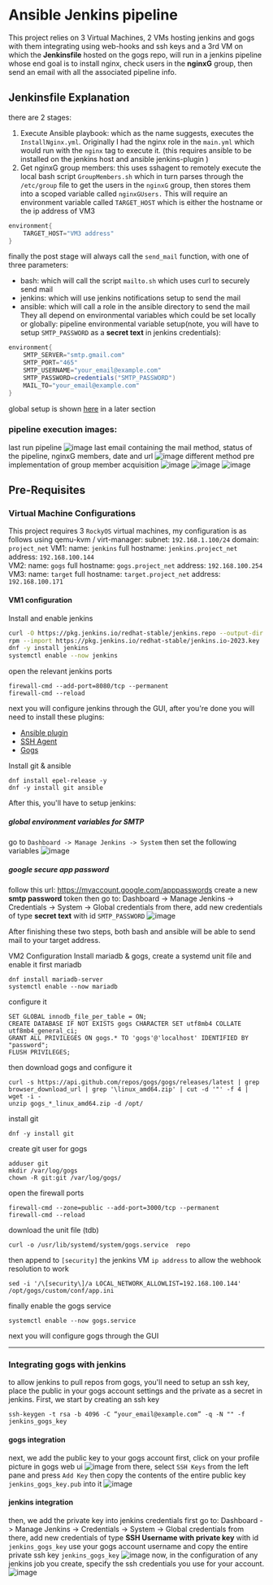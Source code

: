 # Ansible Jenkins pipeline
This project relies on 3 Virtual Machines, 2 VMs hosting jenkins and gogs with them integrating using web-hooks and ssh keys and a 3rd VM on which the **Jenkinsfile** hosted on the gogs repo, will run in a jenkins pipeline whose end goal is to install nginx, check users in the **nginxG** group, then send an email with all the associated pipeline info.

## Jenkinsfile Explanation
there are 2 stages:
1) Execute Ansible playbook: which as the name suggests, executes the `InstallNginx.yml`. Originally I had the nginx role in the `main.yml` which would run with the `nginx` tag to execute it. (this requires ansible to be installed on the jenkins host and ansible jenkins-plugin )
2) Get nginxG group members: this uses sshagent to remotely execute the local bash script `GroupMembers.sh` which in turn parses through the `/etc/group` file to get the users in the `nginxG` group, then stores them into a scoped variable called `nginxGUsers.`
	This will require an environment variable called `TARGET_HOST` which is either the hostname or the ip address of VM3
```groovy
environment{
	TARGET_HOST="VM3 address"
}
```
finally the post stage will always call the `send_mail` function, with one of three parameters:
- bash: which will call the script `mailto.sh` which uses curl to securely send mail
- jenkins: which will use jenkins notifications setup to send the mail
- ansible: which will call a role in the ansible directory to send the mail
They all depend on environmental variables which could be set locally or globally:
pipeline environmental variable setup(note, you will have to setup `SMTP_PASSWORD` as a **secret text** in jenkins credentials):
```groovy
environment{
	SMTP_SERVER="smtp.gmail.com"
	SMTP_PORT="465"
	SMTP_USERNAME="your_email@example.com"
	SMTP_PASSWORD=credentials("SMTP_PASSWORD")
	MAIL_TO="your_email@example.com"
}
```
global setup is shown [here](#global-environment-variables-for-smtp) in a later section
### pipeline execution images:
last run pipeline
![image](images/last_pipeline.png)
last email containing the mail method, status of the pipeline, nginxG members, date and url
![image](images/completed_mail.png)
different method pre implementation of group member acquisition
![image](images/bash_mail.png)
![image](images/jenkins_mail.png)
![image](images/ansible_mail.png)
## Pre-Requisites
### Virtual Machine Configurations
This project requires 3 `RockyOS` virtual machines, my configuration is as follows using qemu-kvm / virt-manager:
	subnet: `192.168.1.100/24` 
	domain: `project_net`
	VM1:
		name: `jenkins`
		full hostname: `jenkins.project_net`
		address: `192.168.100.144`	
	VM2:
		name: `gogs`
		full hostname: `gogs.project_net`
		address: `192.168.100.254`
	VM3:
		name: `target`
		full hostname: `target.project_net`
		address: `192.168.100.171`

#### VM1 configuration
Install and enable jenkins
```bash
curl -O https://pkg.jenkins.io/redhat-stable/jenkins.repo --output-dir /etc/yum.repos.d
rpm --import https://pkg.jenkins.io/redhat-stable/jenkins.io-2023.key
dnf -y install jenkins
systemctl enable --now jenkins
```
open the relevant jenkins ports
```
firewall-cmd --add-port=8080/tcp --permanent
firewall-cmd --reload
```

next you will configure jenkins through the GUI, after you're done you will need to install these plugins:
- [Ansible plugin](https://plugins.jenkins.io/ansible)
- [SSH Agent](https://plugins.jenkins.io/ssh-agent)
- [Gogs](https://plugins.jenkins.io/gogs-webhook)

Install git & ansible
```
dnf install epel-release -y
dnf -y install git ansible
```

After this, you'll have to setup jenkins:
##### global environment variables for SMTP
go to `Dashboard -> Manage Jenkins -> System`
then set the following variables
![image](images/environment_variables.png)
##### google secure app password
follow this url: https://myaccount.google.com/apppasswords
create a new **smtp password** token
then go to: Dashboard -> Manage Jenkins -> Credentials -> System -> Global credentials
from there, add new credentials of type **secret text** with id `SMTP_PASSWORD`
![image](images/new_credentials.png)

After finishing these two steps, both bash and ansible will be able to send mail to your target address.

VM2 Configuration
Install mariadb & gogs, create a systemd unit file and enable it
first mariadb
```
dnf install mariadb-server
systemctl enable --now mariadb
```
configure it
```
SET GLOBAL innodb_file_per_table = ON;
CREATE DATABASE IF NOT EXISTS gogs CHARACTER SET utf8mb4 COLLATE utf8mb4_general_ci;
GRANT ALL PRIVILEGES ON gogs.* TO 'gogs'@'localhost' IDENTIFIED BY "password";
FLUSH PRIVILEGES;
```
then download gogs and configure it
```
curl -s https://api.github.com/repos/gogs/gogs/releases/latest | grep browser_download_url | grep '\linux_amd64.zip' | cut -d '"' -f 4 | wget -i -
unzip gogs_*_linux_amd64.zip -d /opt/
```
install git
```
dnf -y install git
```
create git user for gogs
```
adduser git
mkdir /var/log/gogs
chown -R git:git /var/log/gogs/
```
open the firewall ports
```
firewall-cmd --zone=public --add-port=3000/tcp --permanent
firewall-cmd --reload
```
download the unit file (tdb)
```
curl -o /usr/lib/systemd/system/gogs.service  repo
```
then append to `[security]` the jenkins VM `ip address` to allow the webhook resolution to work
```
sed -i '/\[security\]/a LOCAL_NETWORK_ALLOWLIST=192.168.100.144' /opt/gogs/custom/conf/app.ini
```
finally enable the gogs service
```
systemctl enable --now gogs.service
```
next you will configure gogs through the GUI

---
### Integrating gogs with jenkins
to allow jenkins to pull repos from gogs, you'll need to setup an ssh key, place the public in your gogs account settings and the private as a secret in jenkins.
First, we start by creating an ssh key
```
ssh-keygen -t rsa -b 4096 -C “your_email@example.com” -q -N "" -f jenkins_gogs_key
```
#### gogs integration
next, we add the public key to your gogs account
first, click on your profile picture in gogs web ui
![image](images/your_settings.png)
from there, select `SSH Keys` from the left pane and press `Add Key` then copy the contents of the entire public key `jenkins_gogs_key.pub` into it
![image](images/add_key.png)
#### jenkins integration
then, we add the private key into jenkins credentials
first go to: Dashboard -> Manage Jenkins -> Credentials -> System -> Global credentials
from there, add new credentials of type **SSH Username with private key** with id `jenkins_gogs_key`
use your gogs account username and copy the entire private ssh key `jenkins_gogs_key`
![image](images/add_key_jenkins.png)
now, in the configuration of any jenkins job you create, specify the ssh credentials you use for your account.
![image](images/my_jenkins_branch.png)

